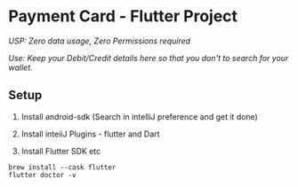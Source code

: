 # Payment Card - Flutter Project

_USP: Zero data usage, Zero Permissions required_

_Use: Keep your Debit/Credit details here so that you don't to search for your wallet._

## Setup
1. Install android-sdk (Search in intelliJ preference and get it done)

2. Install inteiiJ Plugins - flutter and Dart

3. Install Flutter SDK etc
```
brew install --cask flutter
flutter doctor -v
```
